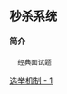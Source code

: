 ## 秒杀系统
#### 简介
      经典面试题
     
    
 [选举机制 - 1](https://blog.csdn.net/wyqwilliam/article/details/83537139)
    
